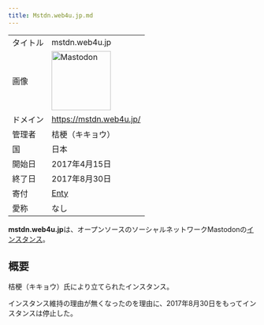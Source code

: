```yaml
---
title: Mstdn.web4u.jp.md
---
```

<div>

|          |                                                                                                                                                                                                                                                                                                        |
|----------|--------------------------------------------------------------------------------------------------------------------------------------------------------------------------------------------------------------------------------------------------------------------------------------------------------|
| タイトル | mstdn.web4u.jp                                                                                                                                                                                                                                                                                         |
| 画像     | [<img src="/images/thumb/0/00/Mastodon_logo.png/120px-Mastodon_logo.png" srcset="/images/thumb/0/00/Mastodon_logo.png/180px-Mastodon_logo.png 1.5x, /images/0/00/Mastodon_logo.png 2x" width="120" height="120" alt="Mastodon" />](/%E3%83%95%E3%82%A1%E3%82%A4%E3%83%AB:Mastodon_logo.png "Mastodon") |
| ドメイン | <a href="https://mstdn.web4u.jp/" rel="nofollow">https://mstdn.web4u.jp/</a>                                                                                                                                                                                                                           |
| 管理者   | 桔梗（キキョウ）                                                                                                                                                                                                                                                                                       |
| 国       | 日本                                                                                                                                                                                                                                                                                                   |
| 開始日   | 2017年4月15日                                                                                                                                                                                                                                                                                          |
| 終了日   | 2017年8月30日                                                                                                                                                                                                                                                                                          |
| 寄付     | <a href="https://enty.jp/bellflower2015" rel="nofollow">Enty</a>                                                                                                                                                                                                                                       |
| 愛称     | なし                                                                                                                                                                                                                                                                                                   |

**mstdn.web4u.jp**は、オープンソースのソーシャルネットワークMastodonの[インスタンス](/%E3%82%A4%E3%83%B3%E3%82%B9%E3%82%BF%E3%83%B3%E3%82%B9 "インスタンス")。

## 概要

桔梗（キキョウ）氏により立てられたインスタンス。

インスタンス維持の理由が無くなったのを理由に、2017年8月30日をもってインスタンスは停止した。

  

</div>

